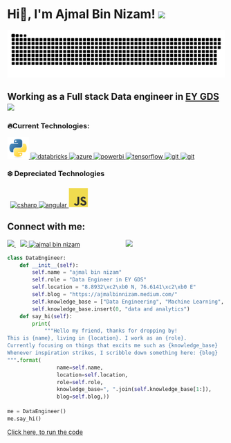 <h1>Hi👋, I'm Ajmal Bin Nizam! <img src="https://media.giphy.com/media/xTiTnnnWvRXTeXx3wc/giphy.gif" width="50"></h1>

<img src="contributions.svg">
<!-- https://github.dev/iurygoulart23/iurygoulart23 -->

<h2 style="margin:10;">Working as a Full stack Data engineer in <a href="https://www.ey.com">EY GDS</a><img src="https://media.giphy.com/media/WUlplcMpOCEmTGBtBW/giphy.gif" width="30"> 
</h>

<h3 style="margin-top:20px;">🔥Current Technologies: </b></h3>
<p align="left">
<a href="https://www.python.org" target="_blank" rel="noreferrer"> <img src="https://raw.githubusercontent.com/devicons/devicon/master/icons/python/python-original.svg" alt="python" width="50" height="50"/> </a> 
<a href="https:https://www.databricks.com/" target="_blank" rel="noreferrer"> <img src="https://www.vectorlogo.zone/logos/databricks/databricks-icon.svg" alt="databricks" width="50" height="50"/> </a> 
<a href="https://azure.microsoft.com/" target="_blank" rel="noreferrer"> <img src="https://upload.wikimedia.org/wikipedia/commons/f/fa/Microsoft_Azure.svg" alt="azure" width="50" height="50"/> </a> 
<a href="https://powerbi.microsoft.com/" target="_blank" rel="noreferrer"> <img src="https://upload.wikimedia.org/wikipedia/commons/c/cf/New_Power_BI_Logo.svg" alt="powerbi" width="50" height="50"/> </a> 
<a href="https://www.tensorflow.org" target="_blank" rel="noreferrer"> <img src="https://www.vectorlogo.zone/logos/tensorflow/tensorflow-icon.svg" alt="tensorflow" width="50" height="50"/> </a> 
<a href="https://git-scm.com/" target="_blank" rel="noreferrer"> <img src="https://www.vectorlogo.zone/logos/git-scm/git-scm-icon.svg" alt="git" width="50" height="50"/> </a> 
<a href="https://git-scm.com/" target="_blank" rel="noreferrer"> <img src="https://raw.githubusercontent.com/get-icon/geticon/fc0f660daee147afb4a56c64e12bde6486b73e39/icons/selenium.svg" alt="git" width="50" height="50"/> </a> 
</p>

<h3 style="margin-top:20px;">❄️ Depreciated Technologies </b></h3>
<p align="left">
<a href="https://learn.microsoft.com/en-us/dotnet/csharp/" target="_blank" rel="noreferrer"> <img src="https://upload.wikimedia.org/wikipedia/commons/thumb/7/7d/Microsoft_.NET_logo.svg/2048px-Microsoft_.NET_logo.svg.png" alt="csharp" width="45" height="45" style="margin-left:7px;"/> </a>  
<a href="https://www.angular.io" target="_blank" rel="noreferrer"> <img src="https://www.vectorlogo.zone/logos/angular/angular-icon.svg" alt="angular" width="45" height="45"/> </a> 
<a href="https://developer.mozilla.org/en-US/docs/Web/JavaScript" target="_blank" rel="noreferrer"> <img src="https://raw.githubusercontent.com/devicons/devicon/master/icons/javascript/javascript-original.svg" alt="javascript" width="45" height="45"/> </a>  </p>

## Connect with me:
<p align="left">
<a href="https://instagram.com/ajmalbinnizam"><img src="https://cdn2.iconfinder.com/data/icons/social-media-2285/512/1_Instagram_colored_svg_1-512.png" width="40"> </a>
<a href="https://www.linkedin.com/in/ajmalbinnizam/"><img src="https://content.linkedin.com/content/dam/me/business/en-us/amp/brand-site/v2/bg/LI-Bug.svg.original.svg" width="45" style="margin-left: 10px;"> </a>
<a href="https://ajmalbinnizam.github.io"><img src="https://img.icons8.com/fluent/96/000000/domain.png" width="45" alt="ajmal bin nizam" style="padding-top:;"></a>

<img align='right' src="https://media.giphy.com/media/M9gbBd9nbDrOTu1Mqx/giphy.gif" width="230">
</p>


```python
class DataEngineer:
    def __init__(self):
        self.name = "ajmal bin nizam"
        self.role = "Data Engineer in EY GDS"
        self.location = "8.8932\xc2\xb0 N, 76.6141\xc2\xb0 E"
        self.blog = "https://ajmalbinnizam.medium.com/"
        self.knowledge_base = ["Data Engineering", "Machine Learning", "music production"]
        self.knowledge_base.insert(0, "data and analytics")
    def say_hi(self):
        print(
            """Hello my friend, thanks for dropping by!
This is {name}, living in {location}. I work as an {role}.
Currently focusing on things that excits me such as {knowledge_base}
Whenever inspiration strikes, I scribble down something here: {blog} 
""".format(
                name=self.name,
                location=self.location,
                role=self.role,
                knowledge_base=", ".join(self.knowledge_base[1:]),
                blog=self.blog,))
                
me = DataEngineer()
me.say_hi()
```

<a href="https://shorturl.at/flY36">Click here, to run the code</a>
